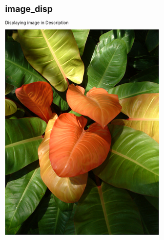 # image_disp
Displaying image in Description 

![alt text](https://github.com/alinoor01/image_disp/blob/main/palm-leaves-of-color-1460044.jpg?raw=true)
